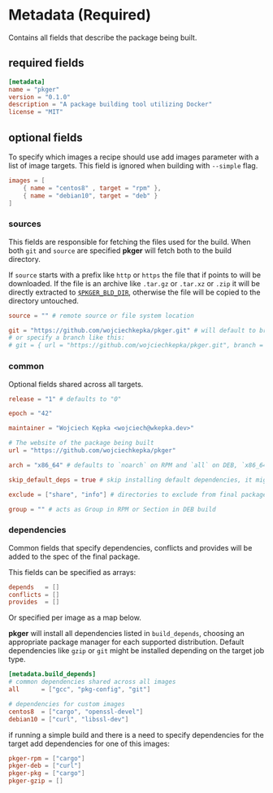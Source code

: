 # Metadata (Required)

Contains all fields that describe the package being built.

## required fields

```toml
[metadata]
name = "pkger"
version = "0.1.0"
description = "A package building tool utilizing Docker"
license = "MIT"
```

## optional fields

To specify which images a recipe should use add images parameter with a list of image targets. This field is ignored when building with `--simple` flag.

```toml
images = [
    { name = "centos8" , target = "rpm" },
    { name = "debian10", target = "deb" }
]
```

### sources

This fields are responsible for fetching the files used for the build. When both `git` and `source` are specified **pkger** will fetch both to the build directory.

If `source` starts with a prefix like `http` or `https` the file that if points to will be downloaded. If the file is an archive like `.tar.gz` or `.tar.xz` or `.zip` it will be directly extracted to [`$PKGER_BLD_DIR`](./env.md#pkger-variables), otherwise the file will be copied to the directory untouched.

```toml
source = "" # remote source or file system location

git = "https://github.com/wojciechkepka/pkger.git" # will default to branch = "master"
# or specify a branch like this:
# git = { url = "https://github.com/wojciechkepka/pkger.git", branch = "dev" }
```


### common

Optional fields shared across all targets.

```toml
release = "1" # defaults to "0"

epoch = "42"

maintainer = "Wojciech Kępka <wojciech@wkepka.dev>"

# The website of the package being built
url = "https://github.com/wojciechkepka/pkger"

arch = "x86_64" # defaults to `noarch` on RPM and `all` on DEB, `x86_64` automatically converted to `amd64` on DEB...

skip_default_deps = true # skip installing default dependencies, it might break the builds

exclude = ["share", "info"] # directories to exclude from final package

group = "" # acts as Group in RPM or Section in DEB build
```


### dependencies

Common fields that specify dependencies, conflicts and provides will be added to the spec of the final package. 

This fields can be specified as arrays:
```toml
depends   = []
conflicts = []
provides  = []
```
Or specified per image as a map below.

**pkger** will install all dependencies listed in `build_depends`, choosing an appropriate package manager for each supported distribution. Default dependencies like `gzip` or `git` might be installed depending on the target job type.

```toml
[metadata.build_depends]
# common dependencies shared across all images
all      = ["gcc", "pkg-config", "git"]

# dependencies for custom images
centos8  = ["cargo", "openssl-devel"]
debian10 = ["curl", "libssl-dev"]
```

if running a simple build and there is a need to specify dependencies for the target add dependencies for one of this images:

```toml
pkger-rpm = ["cargo"]
pkger-deb = ["curl"]
pkger-pkg = ["cargo"]
pkger-gzip = []

```

